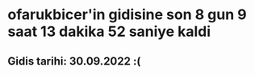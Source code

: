 # ofarukbicer'in gidisine son 8 gun 9 saat 13 dakika 52 saniye kaldi

## Gidis tarihi: 30.09.2022 :(